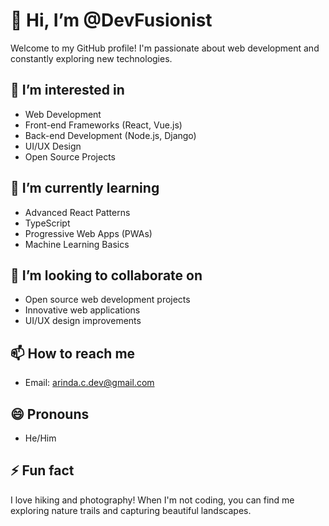 # 👋 Hi, I’m @DevFusionist

Welcome to my GitHub profile! I'm passionate about web development and constantly exploring new technologies.

## 👀 I’m interested in
- Web Development
- Front-end Frameworks (React, Vue.js)
- Back-end Development (Node.js, Django)
- UI/UX Design
- Open Source Projects

## 🌱 I’m currently learning
- Advanced React Patterns
- TypeScript
- Progressive Web Apps (PWAs)
- Machine Learning Basics

## 💞️ I’m looking to collaborate on
- Open source web development projects
- Innovative web applications
- UI/UX design improvements

## 📫 How to reach me
- Email: [arinda.c.dev@gmail.com](mailto:arinda.c.dev@gmail.com)

## 😄 Pronouns
- He/Him

## ⚡ Fun fact
I love hiking and photography! When I'm not coding, you can find me exploring nature trails and capturing beautiful landscapes.

<!---
DevFusionist/DevFusionist is a ✨ special ✨ repository because its `README.md` (this file) appears on your GitHub profile.
You can click the Preview link to take a look at your changes.
--->
